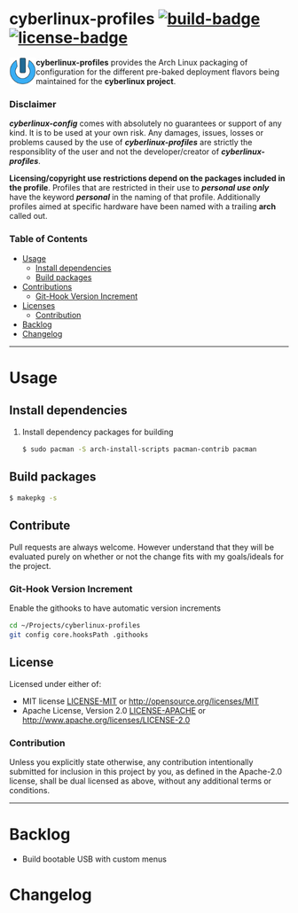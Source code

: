 cyberlinux-profiles
[![build-badge](https://travis-ci.com/phR0ze/cyberlinux-profiles.svg?branch=master)](https://travis-ci.com/phR0ze/cyberlinux-profiles)
[![license-badge](https://img.shields.io/badge/License-MIT-blue.svg)](https://opensource.org/licenses/MIT)
====================================================================================================

<img align="left" width="48" height="48" src="https://raw.githubusercontent.com/phR0ze/cyberlinux/master/art/logo_256x256.png">
<b>cyberlinux-profiles</b> provides the Arch Linux packaging of configuration for the different
pre-baked deployment flavors being maintained for the <b>cyberlinux project</b>.

### Disclaimer
***cyberlinux-config*** comes with absolutely no guarantees or support of any kind. It is to be used at
your own risk.  Any damages, issues, losses or problems caused by the use of ***cyberlinux-profiles***
are strictly the responsiblity of the user and not the developer/creator of ***cyberlinux-profiles***.

**Licensing/copyright use restrictions depend on the packages included in the profile**.  Profiles that
are restricted in their use to ***personal use only*** have the keyword ***personal*** in the naming
of that profile. Additionally profiles aimed at specific hardware have been named with a trailing
**arch** called out.

### Table of Contents
* [Usage](#usage)
  * [Install dependencies](#install-dependencies)
  * [Build packages](#build-packages)
* [Contributions](#contributions)
  * [Git-Hook Version Increment](#git-hook-version-increment)
* [Licenses](#licenses)
  * [Contribution](#contribution)
* [Backlog](#backlog)
* [Changelog](#changelog)

---

# Usage <a name="usage"/></a>

## Install dependencies <a name="install-dependencies"/></a>
1. Install dependency packages for building
   ```bash
   $ sudo pacman -S arch-install-scripts pacman-contrib pacman
   ```

## Build packages <a name="build-packages"/></a>
```bash
$ makepkg -s
```

## Contribute <a name="Contribute"/></a>
Pull requests are always welcome.  However understand that they will be evaluated purely on whether
or not the change fits with my goals/ideals for the project.

### Git-Hook Version Increment <a name="git-hook-version-increment"/></a>
Enable the githooks to have automatic version increments

```bash
cd ~/Projects/cyberlinux-profiles
git config core.hooksPath .githooks
```

## License <a name="license"/></a>
Licensed under either of:
 * MIT license [LICENSE-MIT](LICENSE-MIT) or http://opensource.org/licenses/MIT
 * Apache License, Version 2.0 [LICENSE-APACHE](LICENSE-APACHE) or http://www.apache.org/licenses/LICENSE-2.0

### Contribution <a name="contribution"/></a>
Unless you explicitly state otherwise, any contribution intentionally submitted for inclusion in
this project by you, as defined in the Apache-2.0 license, shall be dual licensed as above, without
any additional terms or conditions.

---

# Backlog <a name="backlog"/></a>
* Build bootable USB with custom menus

# Changelog <a name="changelog"/></a>
